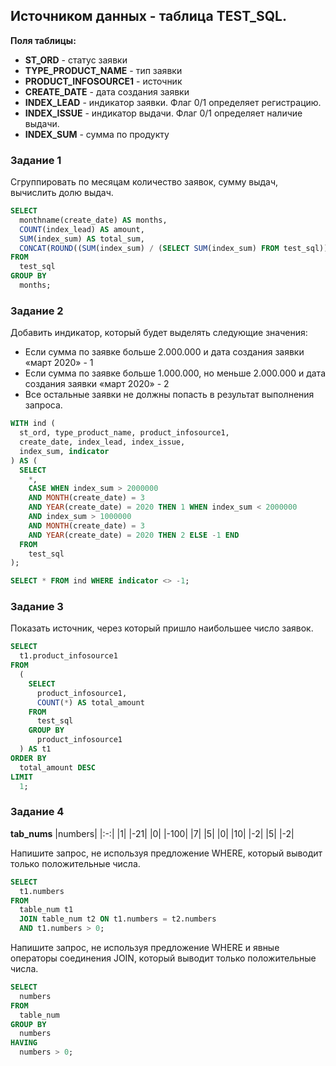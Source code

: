 ## Источником данных - таблица TEST_SQL. 

**Поля таблицы:**
- **ST_ORD** - статус заявки
- **TYPE_PRODUCT_NAME** - тип заявки
- **PRODUCT_INFOSOURCE1** - источник
- **CREATE_DATE** - дата создания заявки
- **INDEX_LEAD** - индикатор заявки. Флаг 0/1 определяет регистрацию.
- **INDEX_ISSUE** - индикатор выдачи. Флаг 0/1 определяет наличие выдачи.
- **INDEX_SUM** - сумма по продукту

### Задание 1

Сгруппировать по месяцам количество заявок, сумму выдач, вычислить долю выдач.

```sql
SELECT
  monthname(create_date) AS months,
  COUNT(index_lead) AS amount,
  SUM(index_sum) AS total_sum,
  CONCAT(ROUND((SUM(index_sum) / (SELECT SUM(index_sum) FROM test_sql)) * 100.0, 2), '%') AS share_total_sum
FROM
  test_sql
GROUP BY
  months;
```

### Задание 2

Добавить индикатор, который будет выделять следующие значения:
- Если сумма по заявке больше 2.000.000 и дата создания заявки «март 2020» - 1
- Если сумма по заявке больше 1.000.000, но меньше 2.000.000 и дата создания заявки «март 2020» - 2 
- Все остальные заявки не должны попасть в результат выполнения запроса.

```sql
WITH ind (
  st_ord, type_product_name, product_infosource1,
  create_date, index_lead, index_issue,
  index_sum, indicator
) AS (
  SELECT
    *,
    CASE WHEN index_sum > 2000000
    AND MONTH(create_date) = 3
    AND YEAR(create_date) = 2020 THEN 1 WHEN index_sum < 2000000
    AND index_sum > 1000000
    AND MONTH(create_date) = 3
    AND YEAR(create_date) = 2020 THEN 2 ELSE -1 END
  FROM
    test_sql
);

SELECT * FROM ind WHERE indicator <> -1;
```


### Задание 3

Показать источник, через который пришло наибольшее число заявок.

```sql
SELECT
  t1.product_infosource1
FROM
  (
    SELECT
      product_infosource1,
      COUNT(*) AS total_amount
    FROM
      test_sql
    GROUP BY
      product_infosource1
  ) AS t1
ORDER BY
  total_amount DESC
LIMIT
  1;
```


### Задание 4

**tab_nums**
|numbers|
|:-:|
|1|
|-21|
|0|
|-100|
|7|
|5|
|0|
|10|
|-2|
|5|
|-2|

Напишите запрос, не используя предложение WHERE, который выводит только положительные числа.

```sql
SELECT
  t1.numbers
FROM
  table_num t1
  JOIN table_num t2 ON t1.numbers = t2.numbers
  AND t1.numbers > 0;
```

Напишите запрос, не используя предложение WHERE и явные операторы соединения JOIN, который выводит только положительные числа.

```sql
SELECT
  numbers
FROM
  table_num
GROUP BY
  numbers
HAVING
  numbers > 0;
```
